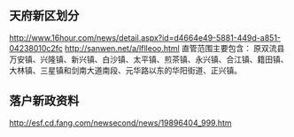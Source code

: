 ## 天府新区划分 ##
http://www.16hour.com/news/detail.aspx?id=d4664e49-5881-449d-a851-04238010c2fc
http://sanwen.net/a/lflleoo.html
直管范围主要包含：
原双流县万安镇、兴隆镇、新兴镇、白沙镇、太平镇、煎茶镇、永兴镇、合江镇、籍田镇、大林镇、三星镇和剑南大道南段、元华路以东的华阳街道、正兴镇。
## 落户新政资料 ##
http://esf.cd.fang.com/newsecond/news/19896404_999.htm